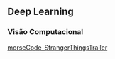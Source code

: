 ## Deep Learning

### Visão Computacional

[morseCode_StrangerThingsTrailer](https://github.com/juniorverli/deeplearning/tree/main/morsecode_StrangerThingsTrailer)
